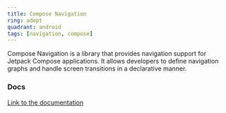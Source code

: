 ```yaml
---
title: Compose Navigation
ring: adopt
quadrant: android
tags: [navigation, compose]
---
```


Compose Navigation is a library that provides navigation support for Jetpack Compose applications. It allows developers to define navigation graphs and handle screen transitions in a declarative manner.

### Docs

[Link to the documentation](https://developer.android.com/jetpack/compose/navigation)
